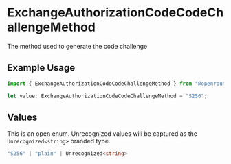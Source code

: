 # ExchangeAuthorizationCodeCodeChallengeMethod

The method used to generate the code challenge

## Example Usage

```typescript
import { ExchangeAuthorizationCodeCodeChallengeMethod } from "@openrouter/sdk/models/operations";

let value: ExchangeAuthorizationCodeCodeChallengeMethod = "S256";
```

## Values

This is an open enum. Unrecognized values will be captured as the `Unrecognized<string>` branded type.

```typescript
"S256" | "plain" | Unrecognized<string>
```